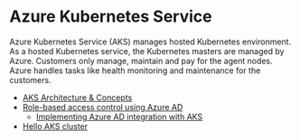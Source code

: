 # Azure Kubernetes Service

Azure Kubernetes Service (AKS) manages hosted Kubernetes environment. As a hosted Kubernetes service, the Kubernetes masters are managed by Azure. Customers only manage, maintain and pay for the agent nodes. Azure handles tasks like health monitoring and maintenance for the customers.

* [AKS Architecture & Concepts](/architecture/aks-readme.md)
* [Role-based access control using Azure AD](/concepts/aks-rbac-aad-readme.md)
    * [Implementing Azure AD integration with AKS](/concepts/aks-aad-integration.md)
* [Hello AKS cluster](/concepts/hello-aks.md)